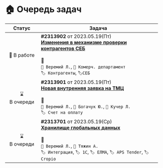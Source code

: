 # 🏠 Очередь задач

| Статус | Задача |
| :---: | --- |
| 🚧 В работе | **#2313902** от 2023.05.19(Пт) </br> [**Изменения в механизме проверки контрагентов СЕБ**](Kusto/Documents/2313902__ContractorsCheck/README.md) </br></br>💬 </br> `👤 Веремий Л.`, `👤 Комерч. департамент` </br> `🏷️ Контрагенты`, `🏷️СЕБ` </br> |
| ⌛ В очереди | **#2313901** от 2023.05.19(Пт) </br> [**Новая внутренняя заявка на ТМЦ**](Kusto/Documents/2313901__NewBidForTMCinternal/README.md) </br></br>💬 </br> `👤 Веремий Л.`, `👤 Богачук Ю.`, `👤 Кучер Л.` </br> `🏷️ Счет на оплату` </br> |
| ⌛ В очереди | **#2313701** от 2023.05.19(Ср) </br> [**Хранилище глобальных данных**](Kusto/Documents/2313701__GlobalDataServer/README.md) </br></br>💬 </br> `👤 Веремий Л.`, `👤 Тяжин А.` </br> `🏷️ Интеграция`, `🏷️ 1C`, `🏷️ ЕЛМА`, `🏷️ APS Tender`, `🏷️ Cropio` |